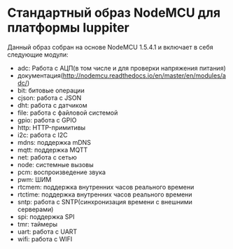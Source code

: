 # Стандартный образ NodeMCU для платформы Iuppiter 

Данный образ собран на основе NodeMCU 1.5.4.1 и включает в себя следующие модули:
 - adc: Работа с АЦП(в том числе и для проверки напряжения питания)
  - документация(http://nodemcu.readthedocs.io/en/master/en/modules/adc/)
 - bit: битовые операции
 - cjson: работа с JSON
 - dht: работа с датчиком 
 - file: работа с файловой системой
 - gpio: работа с GPIO
 - http: HTTP-примитивы
 - i2c: работа с I2C
 - mdns: поддержка mDNS
 - mqtt: поддержка MQTT
 - net: работа с сетью
 - node: системные вызовы
 - pcm: воспроизведение звука
 - pwm: ШИМ
 - rtcmem: поддержка внутренних часов реального времени
 - rtctime: поддержка внутренних часов реального времени
 - sntp: работа с SNTP(синхронизация времени с внешними серверами)
 - spi: поддержка SPI
 - tmr: таймеры
 - uart: работа с UART
 - wifi: работа с WIFI

